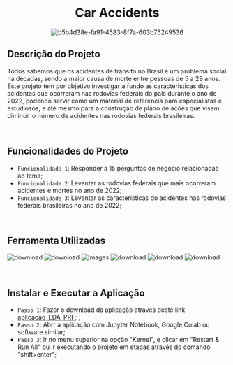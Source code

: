 <h1 align="center"> Car Accidents </h1>

<div align="center">
  
![b5b4d38e-fa91-4583-8f7a-603b75249536](https://github.com/ingoreichertjr/car_accidents/assets/80931224/879f4780-6d0f-45ab-ac4c-4c47fc09d8ce)

</div>

<h2>Descrição do Projeto</h2>
Todos sabemos que os acidentes de trânsito no Brasil é um problema social há décadas, sendo a maior causa de morte entre pessoas de 5 a 29 anos. Este projeto tem por objetivo investigar a fundo as caractéristicas dos acidentes que ocorreram nas rodovias federais do país durante o ano de 2022, podendo servir como um material de referência para especialistas e estudiosos, e até mesmo para a construção de plano de ações que visem diminuir o número de acidentes nas rodovias federais brasileiras.

&nbsp;


<h2>Funcionalidades do Projeto</h2>

- `Funcionalidade 1`: Responder a 15 perguntas de negócio relacionadas ao tema;
- `Funcionalidade 2`: Levantar as rodovias federais que mais ocorreram acidentes e mortes no ano de 2022;
- `Funcionalidade 3`: Levantar as características do acidentes nas rodovias federais brasileiras no ano de 2022;



&nbsp;


<h2>Ferramenta Utilizadas</h2>

![download](https://github.com/ingoreichertjr/car_predictions/assets/80931224/63bfa744-211e-460d-a0fe-a7d10333edf5)
![download](https://github.com/ingoreichertjr/car_predictions/assets/80931224/a0ac0ad7-6b06-4ecb-8781-64b14eb95a14)
![images](https://github.com/ingoreichertjr/car_predictions/assets/80931224/2afb9ba5-90ad-4d42-8caa-bb51b7de31a6)
![download](https://github.com/ingoreichertjr/car_predictions/assets/80931224/21f9a4a6-290c-49f6-b3b5-9ab20227ade7)
![download](https://github.com/ingoreichertjr/car_predictions/assets/80931224/0344e332-ad4d-46a0-b9c1-f1d7f3e00980)
![download](https://github.com/ingoreichertjr/car_accidents/assets/80931224/40ccc284-d52b-4372-a799-639d9a9b19d3)


&nbsp;


<h2>Instalar e Executar a Aplicação</h2>

- `Passo 1`: Fazer o download da aplicação através deste link [aplicacao_EDA_PRF](https://github.com/ingoreichertjr/car_accidents/blob/main/EDA_PRF_Acidentes_2022.ipynb);
;
- `Passo 2`: Abrr a aplicação com Jupyter Notebook, Google Colab ou software similar;
- `Passo 3`: Ir no menu superior na opção "Kernel", e clicar em "Restart & Run All" ou ir executando o projeto em etapas através do comando "shift+enter"; 
